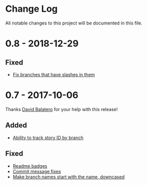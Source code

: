 # Change Log

All notable changes to this project will be documented in this file.

# 0.8 - 2018-12-29

## Fixed

* [Fix branches that have slashes in them](https://github.com/lubieniebieski/pivo_flow/pull/28)

# 0.7 - 2017-10-06

Thanks [David Balatero](https://github.com/dbalatero) for your help with this
release!

## Added

* [Ability to track story ID by branch](https://github.com/lubieniebieski/pivo_flow/pull/20)

## Fixed

* [Readme badges](https://github.com/lubieniebieski/pivo_flow/pull/21)
* [Commit message fixes](https://github.com/lubieniebieski/pivo_flow/pull/23)
* [Make branch names start with the name, downcased](https://github.com/lubieniebieski/pivo_flow/pull/22)
